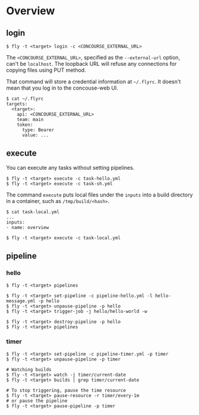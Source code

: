 # Overview

## login

    $ fly -t <target> login -c <CONCOURSE_EXTERNAL_URL>

The `<CONCOURSE_EXTERNAL_URL>`, specified as the `--external-url` option, can't be `localhost`. The loopback URL will refuse any connections for copying files using PUT method.

That command will store a credential information at `~/.flyrc`. It doesn't mean that you log in to the concouse-web UI.

    $ cat ~/.flyrc
    targets:
      <target>:
        api: <CONCOURSE_EXTERNAL_URL>
        team: main
        token:
          type: Bearer
          value: ...

## execute

You can execute any tasks without setting pipelines.

    $ fly -t <target> execute -c task-hello.yml
    $ fly -t <target> execute -c task-sh.yml

The command `execute` puts local files under the `inputs` into a build directory in a container, such as `/tmp/build/<hash>`.

    $ cat task-local.yml
    ...
    inputs:
    - name: overview

    $ fly -t <target> execute -c task-local.yml

## pipeline

### hello

    $ fly -t <target> pipelines

    $ fly -t <target> set-pipeline -c pipeline-hello.yml -l hello-message.yml -p hello
    $ fly -t <target> unpause-pipeline -p hello
    $ fly -t <target> trigger-job -j hello/hello-world -w

    $ fly -t <target> destroy-pipeline -p hello
    $ fly -t <target> pipelines

### timer

    $ fly -t <target> set-pipeline -c pipeline-timer.yml -p timer
    $ fly -t <target> unpause-pipeline -p timer

    # Watching builds
    $ fly -t <target> watch -j timer/current-date
    $ fly -t <target> builds | grep timer/current-date

    # To stop triggering, pause the time resource
    $ fly -t <target> pause-resource -r timer/every-1m
    # or pause the pipeline
    $ fly -t <target> pause-pipeline -p timer

